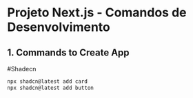 
# Projeto Next.js - Comandos de Desenvolvimento

## 1. Commands to Create App

#Shadecn
```bash
npx shadcn@latest add card
npx shadcn@latest add button
```